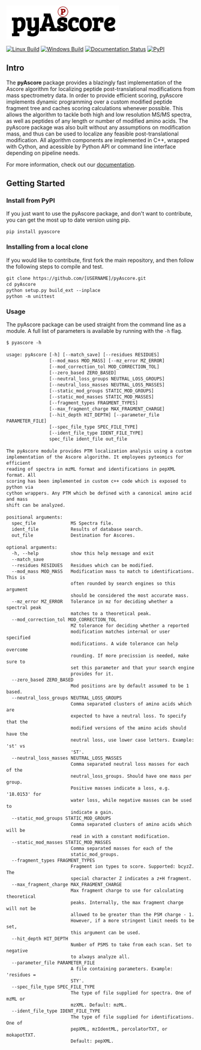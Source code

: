 <img src="https://raw.githubusercontent.com/AnthonyOfSeattle/pyAscore/main/static/logo.png" width="300" title="pyAscore Logo">

[![Linux Build](https://github.com/Villen-Lab/pyAscore/actions/workflows/linux-build.yml/badge.svg)](https://github.com/Villen-Lab/pyAscore/actions/workflows/linux-build.yml)
[![Windows Build](https://github.com/Villen-Lab/pyAscore/actions/workflows/windows-build.yml/badge.svg)](https://github.com/Villen-Lab/pyAscore/actions/workflows/windows-build.yml)
[![Documentation Status](https://readthedocs.org/projects/pyascore/badge/?version=latest)](https://pyascore.readthedocs.io/en/latest/?badge=latest)
[![PyPI](https://img.shields.io/pypi/v/pyascore?color=green)](https://pypi.org/project/pyascore/)

## Intro

The **pyAscore** package provides a blazingly fast implementation of the Ascore algorithm for localizing peptide post-translational modifications from mass spectrometry data.
In order to provide efficient scoring, pyAscore implements dynamic programming over a custom modified peptide fragment tree and caches scoring calculations whenever possible.
This allows the algorithm to tackle both high and low resolution MS/MS spectra, as well as peptides of any length or number of modified amino acids.
The pyAscore package was also built without any assumptions on modification mass, and thus can be used to localize any feasible post-translational modification.
All algorithm components are implemented in C++, wrapped with Cython, and acessible by Python API or command line interface depending on pipeline needs.

For more information, check out our
[documentation](https://pyascore.readthedocs.io).

## Getting Started

### Install from PyPI

If you just want to use the pyAscore package, and don't want to contribute, you can get the most up to date version using pip.

```
pip install pyascore
```

### Installing from a local clone

If you would like to contribute, first fork the main repository, and then follow the following steps to compile and test.

```
git clone https://github.com/[USERNAME]/pyAscore.git
cd pyAscore
python setup.py build_ext --inplace
python -m unittest 
```
### Usage

The pyAscore package can be used straight from the command line as a module. 
A full list of parameters is available by running with the `-h` flag.

```
$ pyascore -h

usage: pyAscore [-h] [--match_save] [--residues RESIDUES]
                [--mod_mass MOD_MASS] [--mz_error MZ_ERROR]
                [--mod_correction_tol MOD_CORRECTION_TOL]
                [--zero_based ZERO_BASED]
                [--neutral_loss_groups NEUTRAL_LOSS_GROUPS]
                [--neutral_loss_masses NEUTRAL_LOSS_MASSES]
                [--static_mod_groups STATIC_MOD_GROUPS]
                [--static_mod_masses STATIC_MOD_MASSES]
                [--fragment_types FRAGMENT_TYPES]
                [--max_fragment_charge MAX_FRAGMENT_CHARGE]
                [--hit_depth HIT_DEPTH] [--parameter_file PARAMETER_FILE]
                [--spec_file_type SPEC_FILE_TYPE]
                [--ident_file_type IDENT_FILE_TYPE]
                spec_file ident_file out_file

The pyAscore module provides PTM localization analysis using a custom
implementation of the Ascore algorithm. It employees pyteomics for efficient
reading of spectra in mzML format and identifications in pepXML format. All
scoring has been implemented in custom c++ code which is exposed to python via
cython wrappers. Any PTM which be defined with a canonical amino acid and mass
shift can be analyzed.

positional arguments:
  spec_file             MS Spectra file.
  ident_file            Results of database search.
  out_file              Destination for Ascores.

optional arguments:
  -h, --help            show this help message and exit
  --match_save
  --residues RESIDUES   Residues which can be modified.
  --mod_mass MOD_MASS   Modification mass to match to identifications. This is
                        often rounded by search engines so this argument
                        should be considered the most accurate mass.
  --mz_error MZ_ERROR   Tolerance in mz for deciding whether a spectral peak
                        matches to a theoretical peak.
  --mod_correction_tol MOD_CORRECTION_TOL
                        MZ tolerance for deciding whether a reported
                        modification matches internal or user specified
                        modifications. A wide tolerance can help overcome
                        rounding. If more precission is needed, make sure to
                        set this parameter and that your search engine
                        provides for it.
  --zero_based ZERO_BASED
                        Mod positions are by default assumed to be 1 based.
  --neutral_loss_groups NEUTRAL_LOSS_GROUPS
                        Comma separated clusters of amino acids which are
                        expected to have a neutral loss. To specify that the
                        modified versions of the amino acids should have the
                        neutral loss, use lower case letters. Example: 'st' vs
                        'ST'.
  --neutral_loss_masses NEUTRAL_LOSS_MASSES
                        Comma separated neutral loss masses for each of the
                        neutral_loss_groups. Should have one mass per group.
                        Positive masses indicate a loss, e.g. '18.0153' for
                        water loss, while negative masses can be used to
                        indicate a gain.
  --static_mod_groups STATIC_MOD_GROUPS
                        Comma separated clusters of amino acids which will be
                        read in with a constant modification.
  --static_mod_masses STATIC_MOD_MASSES
                        Comma separated masses for each of the
                        static_mod_groups.
  --fragment_types FRAGMENT_TYPES
                        Fragment ion types to score. Supported: bcyzZ. The
                        special character Z indicates a z+H fragment.
  --max_fragment_charge MAX_FRAGMENT_CHARGE
                        Max fragment charge to use for calculating theoretical
                        peaks. Internally, the max fragment charge will not be
                        allowed to be greater than the PSM charge - 1.
                        However, if a more stringent limit needs to be set,
                        this argument can be used.
  --hit_depth HIT_DEPTH
                        Number of PSMS to take from each scan. Set to negative
                        to always analyze all.
  --parameter_file PARAMETER_FILE
                        A file containing parameters. Example: 'residues =
                        STY'.
  --spec_file_type SPEC_FILE_TYPE
                        The type of file supplied for spectra. One of mzML or
                        mzXML. Default: mzML.
  --ident_file_type IDENT_FILE_TYPE
                        The type of file supplied for identifications. One of
                        pepXML, mzIdentML, percolatorTXT, or mokapotTXT.
                        Default: pepXML.
```
